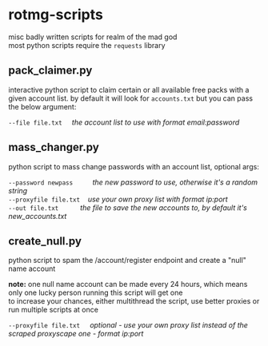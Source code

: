 # rotmg-scripts
misc badly written scripts for realm of the mad god  
most python scripts require the `requests` library

## pack_claimer.py

interactive python script to claim certain or all available free packs with a given account list. by default it will look for `accounts.txt` but you can pass the below argument:  

`--file file.txt`&nbsp;&nbsp;&nbsp;&nbsp; *the account list to use with format email:password*  


## mass_changer.py

python script to mass change passwords with an account list, optional args:

`--password newpass`&nbsp;&nbsp;&nbsp;&nbsp;&nbsp;&nbsp;&nbsp;&nbsp;&nbsp; *the new password to use, otherwise it's a random string*   
`--proxyfile file.txt`&nbsp;&nbsp;&nbsp; *use your own proxy list with format ip:port*  
`--out file.txt`&nbsp;&nbsp;&nbsp;&nbsp;&nbsp;&nbsp;&nbsp;&nbsp;&nbsp;&nbsp; *the file to save the new accounts to, by default it's new_accounts.txt*

## create_null.py

python script to spam the /account/register endpoint and create a "null" name account  

**note:** one null name account can be made every 24 hours, which means only one lucky person running this script will get one  
to increase your chances, either multithread the script, use better proxies or run multiple scripts at once  

`--proxyfile file.txt`&nbsp;&nbsp;&nbsp;&nbsp; *optional - use your own proxy list instead of the scraped proxyscape one - format ip:port* 
